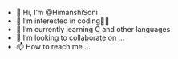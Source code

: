 - 👋 Hi, I’m @HimanshiSoni
- 👀 I’m interested in coding👩‍💻
- 🌱 I’m currently learning C and other languages
- 💞️ I’m looking to collaborate on ...
- 📫 How to reach me ...

<!---
HimanshiSoni/HimanshiSoni is a ✨ special ✨ repository because its `README.md` (this file) appears on your GitHub profile.
You can click the Preview link to take a look at your changes.
--->
